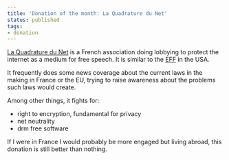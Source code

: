 ```yaml
---
title: 'Donation of the month: La Quadrature du Net'
status: published
tags:
- donation
---
```


[La Quadrature du Net](https://www.laquadrature.net/) is a French association doing lobbying to protect the internet as a medium for free speech. It is similar to the [EFF](https://www.eff.org/) in the USA.

It frequently does some news coverage about the current laws in the making in France or the EU, trying to raise awareness about the problems such laws would create.

Among other things, it fights for:

* right to encryption, fundamental for privacy
* net neutrality
* drm free software

If I were in France I would probably be more engaged but living abroad, this donation is still better than nothing.